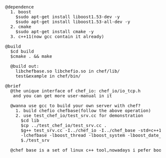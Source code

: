 ﻿<pre>
@dependence
  1. boost
    $sudo apt-get install liboost1.53-dev -y
    $sudo apt-get install liboost1.53-all-dev -y
  2. cmake
    $sudo apt-get install cmake -y
  3. c++11(now gcc contain it already)

@build
  $cd build
  $cmake . && make

  @build out:
    libchefbase.so libchefio.so in chef/lib/
    test&example in chef/bin/

@brief
  @the unique interface of chef_io: chef_io/io_tcp.h
   and you can get more user-manual in it

  @wanna use gcc to build your own server with chef?
    1. build chefio chefbase(follow the above operation)
    2. use test_chef_io/test_srv.cc for demonstration
      $cd lib
      $cp ../test_chef_io/test_srv.cc .
      $g++ test_srv.cc -I../chef_io -I../chef_base -std=c++11 -L../lib -lchefio
      -lchefbase -lboost_thread -lboost_system -lboost_date_time -lboost_chrono -o test_srv
      $./test_srv

  @chef_base is a set of linux c++ tool,nowadays i pefer boost.
</pre>
